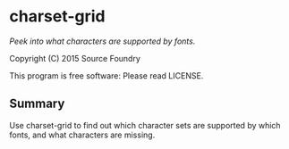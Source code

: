 charset-grid
============
*Peek into what characters are supported by fonts.*

Copyright (C) 2015 Source Foundry

This program is free software: Please read LICENSE.


Summary
-------

Use charset-grid to find out which character sets are supported by which fonts,
and what characters are missing.
